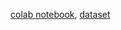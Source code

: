 [colab notebook](https://colab.research.google.com/drive/1Ejj0Pq3kCU2CO8w4-tpQJ2XtBmRhUYwA), [dataset](https://drive.google.com/file/d/1zRzkDrs4LEoe6e8a1ZTerHD-_au7U9nj/view)